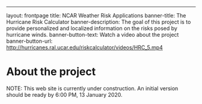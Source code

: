 ---
layout: frontpage
title: NCAR Weather Risk Applications
banner-title: The Hurricane Risk Calculator
banner-description: The goal of this project is to provide personalized and localized information on the risks posed by hurricane winds.
banner-button-text: Watch a video about the project
banner-button-url: http://hurricanes.ral.ucar.edu/riskcalculator/videos/HRC_5.mp4

# About the project
NOTE: This web site is currently under construction. An initial version should be ready by 6:00 PM, 13 January 2020. 
